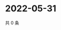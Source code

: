 # 2022-05-31

共 0 条

<!-- BEGIN WEIBO -->
<!-- 最后更新时间 Tue May 31 2022 21:30:27 GMT+0800 (China Standard Time) -->

<!-- END WEIBO -->
